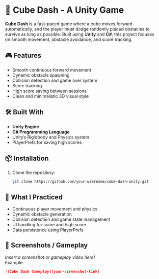 # 🧱 Cube Dash - A Unity Game

**Cube Dash** is a fast-paced game where a cube moves forward automatically, and the player must dodge randomly placed obstacles to survive as long as possible. Built using **Unity** and **C#**, this project focuses on smooth movement, obstacle avoidance, and score tracking.

## 🎮 Features

- Smooth continuous forward movement
- Dynamic obstacle spawning
- Collision detection and game over system
- Score tracking
- High score saving between sessions
- Clean and minimalistic 3D visual style

## 🛠️ Built With

- **Unity Engine**
- **C# Programming Language**
- Unity’s Rigidbody and Physics system
- PlayerPrefs for saving high scores

## 📦 Installation

1. Clone the repository:
   ```bash
   git clone https://github.com/your-username/cube-dash-unity.git
   ```


## 🧠 What I Practiced

- Continuous player movement and physics
- Dynamic obstacle generation
- Collision detection and game state management
- UI handling for score and high score
- Data persistence using PlayerPrefs

## 📸 Screenshots / Gameplay

*Insert a screenshot or gameplay video here!*  
Example:
```markdown
![Cube Dash Gameplay](your-screenshot-link)
```

